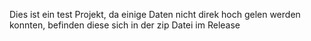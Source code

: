 Dies ist ein test Projekt, da einige Daten nicht direk hoch gelen werden konnten, befinden diese sich in der zip  Datei im Release
